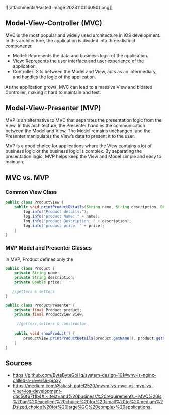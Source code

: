![[attachments/Pasted image 20231101160901.png]]

## Model-View-Controller (MVC)
MVC is the most popular and widely used architecture in iOS development. In this architecture, the application is divided into three distinct components:

- Model: Represents the data and business logic of the application.
- View: Represents the user interface and user experience of the application.
- Controller: Sits between the Model and View, acts as an intermediary, and handles the logic of the application.

As the application grows, MVC can lead to a massive View and bloated Controller, making it hard to maintain and test.
## Model-View-Presenter (MVP)
MVP is an alternative to MVC that separates the presentation logic from the View. In this architecture, the Presenter handles the communication between the Model and View. The Model remains unchanged, and the Presenter manipulates the View’s data to present it to the user.

MVP is a good choice for applications where the View contains a lot of business logic or the business logic is complex. By separating the presentation logic, MVP helps keep the View and Model simple and easy to maintain.

## MVC vs. MVP

### Common View Class
```java
public class ProductView {
    public void printProductDetails(String name, String description, Double price) {
        log.info("Product details:");
        log.info("product Name: " + name);
        log.info("product Description: " + description);
        log.info("product price: " + price);
    }
}
```
### MVP Model and Presenter Classes
In MVP, Product defines only the 
```java
public class Product {
    private String name;
    private String description;
    private Double price;
    
   //getters & setters
}
```

```java
public class ProductPresenter {
    private final Product product;
    private final ProductView view;
    
     //getters,setters & constructor
    
    public void showProduct() {
        productView.printProductDetails(product.getName(), product.getDescription(), product.getPrice());
    }
}
```

## Sources
- https://github.com/ByteByteGoHq/system-design-101#why-is-nginx-called-a-reverse-proxy
- https://medium.com/@akash.patel2520/mvvm-vs-mvc-vs-mvp-vs-viper-ios-development-dac50f67f1b4#:~:text=and%20business%20requirements.-,MVC%20is%20an%20excellent%20choice%20for%20small%20to%20medium%2Dsized,choice%20for%20large%2C%20complex%20applications.
